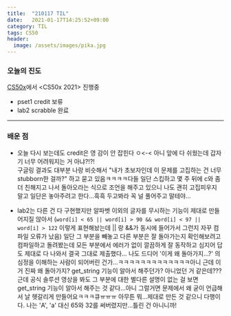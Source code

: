 ```yaml
---
title:  "210117 TIL"
date:   2021-01-17T14:25:52+09:00
category: TIL
tags: CS50
header:
  image: /assets/images/pika.jpg
---
```


<h3>오늘의 진도</h3>

[CS50x](https://cs50.harvard.edu/x/2021/)에서 <CS50x 2021> 진행중

 - pset1 credit 보류
 - lab2 scrabble 완료

<hr>

<h3>배운 점</h3>

 - 오늘 다시 보는데도 credit은 영 감이 안 잡힌다 ㅇ<-< 아니 앞에 다 쉬웠는데 갑자기 너무 어려워지는 거 아냐?!?!
<br>구글링 결과도 대부분 나랑 비슷해서 "내가 초보자인데 이 문제를 고집하는 건 너무 stubborn한 걸까?" 하고 묻고 있음ㅋㅋㅋㅋ다들 일단 스킵하고 몇 주 뒤에 c와 좀 더 친해지고 
나서 돌아오라는 식으로 조언을 해주고 있으니 나도 괜히 고집피우지 말고 일단은 놓아주려고 한다...흑흑 두고봐라 꼭 널 풀어주고 말테야...

 - lab2는 다른 건 다 구현했지만 알파벳 이외의 글자를 무시하는 기능이 제대로 만들어지질 않아서
(```word[i] < 65 || word[i] > 90 && word[i] < 97 || word[i] > 122```
이렇게 표현해놨는데 || 랑 &&가 동시에 들어가서 그런지 자꾸 컴파일 오류가 났음)
일단 그 부분을 빼놓고 다른 부분은 잘 돌아가는지 확인해보려고 컴파일하고 돌려봤는데 모든 부분에서 에러가 없이 깔끔하게 잘 동작하고 심지어 답도 제대로 다 나와서 결국 그대로 제출했다...
나도 드디어 '이게 왜 돌아가지...?' 의 심정을 이해하는 사람이 되어버린 건가...ㅋㅋㅋㅋㅋㅋㅋㅋㅋㅋㅋㅋㅋ아니 근데 이거 진짜 왜 돌아가지? get_string 기능이 알아서 해주던가? 아니었던 거 같은데???
<br>근데 공식 솔루션 영상을 봐도 그 부분에 대한 별다른 설명이 없는 걸 보면 get_string 기능이 알아서 해주는 것 같다...아니 그럴거면 문제에서 왜 굳이 언급해서 날 헷갈리게 만들어요ㅋㅋㅋ큐ㅠㅠㅠ
아무튼 뭐...제대로 만든 것 같으니 다행이다. 나는 'A', 'a' 대신 65와 32를 써버렸지만...틀린 건 아니니까!
 